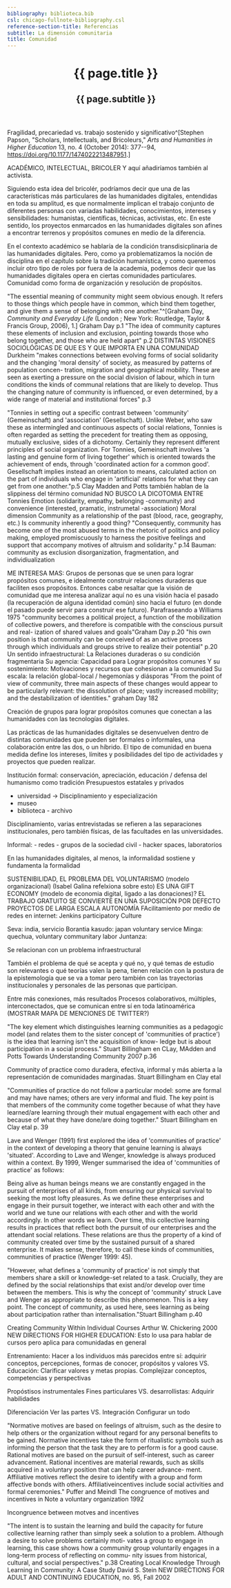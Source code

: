 ```yaml
---
bibliography: biblioteca.bib
csl: chicago-fullnote-bibliography.csl
reference-section-title: Referencias
subtitle: La dimensión comunitaria
title: Comunidad
---
```


<header class="chapter-headers"> <h1>{{ page.title }}</h1>
<h2>{{ page.subtitle }}</h2> </header>

Fragilidad, precariedad vs. trabajo sostenido y significativo^[Stephen Papson, "Scholars, Intellectuals, and Bricoleurs," *Arts and Humanities in Higher Education* 13, no. 4 (October 2014): 377--94, <https://doi.org/10.1177/1474022213487951>.]

ACADÉMICO, INTELECTUAL, BRICOLER Y aquí añadiríamos también al
activista.

Siguiendo esta idea del bricolér, podríamos decir que una de las
características más particulares de las humanidades digitales,
entendidas en toda su amplitud, es que normalmente implican el trabajo
conjunto de diferentes personas con variadas habilidades, conocimientos,
intereses y sensibilidades: humanistas, científicas, técnicas,
activistas, etc. En este sentido, los proyectos enmarcados en las
humanidades digitales son afines a encontrar terrenos y propósitos
comunes en medio de la diferencia.

En el contexto académico se hablaría de la condición transdisicplinaria
de las humanidades digitales. Pero, como ya problematizamos la noción de
disciplina en el capítulo sobre la tradición humanística, y como
queremos incluir otro tipo de roles por fuera de la academia, podemos
decir que las humanidades digitales opera en ciertas comunidades
particulares. Comunidad como forma de organización y resolución de
propósitos.

"The essential meaning of community might seem obvious enough. It refers
to those things which people have in common, which bind them together,
and give them a sense of belonging with one another."^[Graham Day, *Community and Everyday Life* (London ; New York: Routledge, Taylor & Francis Group, 2006), 1.] Graham Day p.1
"The idea of community captures these elements of inclusion and
exclusion, pointing towards those who belong together, and those who are
held apart" p.2 DISTINTAS VISIONES SOCIOLÓGICAS DE QUE ES Y QUE IMPORTA
EN UNA COMUNIDAD Durkheim "makes connections between evolving forms of
social solidarity and the changing 'moral density' of society, as
measured by patterns of population concen- tration, migration and
geographical mobility. These are seen as exerting a pressure on the
social division of labour, which in turn conditions the kinds of
communal relations that are likely to develop. Thus the changing nature
of community is influenced, or even determined, by a wide range of
material and institutional forces" p.3

"Tonnies in setting out a specific contrast between 'community'
(Gemeinschaft) and 'association' (Gesellschaft). Unlike Weber, who saw
these as intermingled and continuous aspects of social relations,
Tonnies is often regarded as setting the precedent for treating them as
opposing, mutually exclusive, sides of a dichotomy. Certainly they
represent different principles of social organization. For Tonnies,
Gemeinschaft involves 'a lasting and genuine form of living together'
which is oriented towards the achievement of ends, through 'coordinated
action for a common good'. Gesellschaft implies instead an orientation
to means, calculated action on the part of individuals who engage in
'artificial' relations for what they can get from one another."p.5 Clay
Madden and Potts también hablan de la slippiness del término comunidad
NO BUSCO LA DICOTOMIA ENTRE Tonnies Emotion (solidarity, empathy,
belonging -community) and convenience (interested, pramatic, instrumetal
-association) Moral dimension Community as a relationship of the past
(blood, race, geography, etc.) Is community inherently a good thing?
"Consequently, community has become one of the most abused terms in the
rhetoric of politics and policy making, employed promiscuously to
harness the positive feelings and support that accompany motives of
altruism and solidarity." p.14 Bauman: community as exclusion
disorganization, fragmentation, and individiualization

ME INTERESA MAS: Grupos de personas que se unen para lograr propósitos
comunes, e idealmente construir relaciones duraderas que faciliten esos
propósitos. Entonces cabe resaltar que la visión de comunidad que me
interesa analizar aquí no es una visión hacia el pasado (la recuperación
de alguna identidad común) sino hacia el futuro (en donde el pasado
puede servir para construir ese futuro). Parafraseando a Williams 1975
"community becomes a political project, a function of the mobilization
of collective powers, and therefore is compatible with the conscious
pursuit and real- ization of shared values and goals"Graham Day p.20
"his own position is that community can be conceived of as an active
process through which individuals and groups strive to realize their
potential" p.20 Un sentido infraestructural: La Relaciones duraderas o
su condición fragmentaria Su agencia: Capacidad para Lograr propósitos
comunes Y su sostenimiento: Motivaciones y recursos que cohesionan a la
comunidad Su escala: la relación global-local / hegemonías y diásporas
"From the point of view of community, three main aspects of these
changes would appear to be particularly relevant: the dissolution of
place; vastly increased mobility; and the destabilization of
identities." graham Day 182

Creación de grupos para lograr propósitos comunes que conectan a las
humanidades con las tecnologías digitales.

Las prácticas de las humanidades digitales se desenvuelven dentro de
distintas comunidades que pueden ser formales o informales, una
colaboración entre las dos, o un híbrido. El tipo de comunidad en buena
medida define los intereses, límites y posibilidades del tipo de
actividades y proyectos que pueden realizar.

Institución formal: conservación, apreciación, educación / defensa del
humanismo como tradición Presupuestos estatales y privados

-   universidad -> Disciplinamiento y especialización
-   museo
-   biblioteca - archivo

Disciplinamiento, varias entrevistadas se refieren a las separaciones
institucionales, pero también físicas, de las facultades en las
universidades.

Informal: - redes - grupos de la sociedad civil - hacker spaces,
laboratorios

En las humanidades digitales, al menos, la informalidad sostiene y
fundamenta la formalidad

SUSTENIBILIDAD, EL PROBLEMA DEL VOLUNTARISMO (modelo organizacional)
(Isabel Galina refelxiona sobre esto) ES UNA GIFT ECONOMY (modelo de
economia digital, ligado a las donaciones)? EL TRABAJO GRATUITO SE
CONVIERTE EN UNA SUPOSICIÓN POR DEFECTO PROYECTOS DE LARGA ESCALA
AUTONOMÍA FAcilitamiento por medio de redes en internet: Jenkins
participatory Culture

Seva: india, servicio Borantia kasudo: japan voluntary service Minga:
quechua, voluntary communitary labor Juntanza:

Se relacionan con un problema infraestructural

También el problema de qué se acepta y qué no, y qué temas de estudio
son relevantes o qué teorías valen la pena, tienen relación con la
postura de la epistemología que se va a tomar pero también con las
trayectorias institucionales y personales de las personas que
participan.

Entre más conexiones, más resultados Procesos colaborativos, múltiples,
interconectados, que se comunican entre sí en toda latinoamérica
(MOSTRAR MAPA DE MENCIONES DE TWITTER?)

"The key element which distinguishes learning communities as a pedagogic
model (and relates them to the sister concept of 'communities of
practice') is the idea that learning isn't the acquisition of know-
ledge but is about participation in a social process." Stuart Billingham
en CLay, MAdden and Potts Towards Understanding Community 2007 p.36

Community of practice como duradera, efectiva, informal y más abierta a
la representación de comunidades marginadas. Stuart Billingham en Clay
etal

"Communities of practice do not follow a particular model: some are
formal and may have names; others are very informal and fluid. The key
point is that members of the community come together because of what
they have learned/are learning through their mutual engagement with each
other and because of what they have done/are doing together." Stuart
Billingham en Clay etal p. 39

Lave and Wenger (1991) first explored the idea of 'communities of
practice' in the context of developing a theory that genuine learning is
always 'situated'. According to Lave and Wenger, knowledge is always
produced within a context. By 1999, Wenger summarised the idea of
'communities of practice' as follows:

Being alive as human beings means we are constantly engaged in the
pursuit of enterprises of all kinds, from ensuring our physical survival
to seeking the most lofty pleasures. As we define these enterprises and
engage in their pursuit together, we interact with each other and with
the world and we tune our relations with each other and with the world
accordingly. In other words we learn. Over time, this collective
learning results in practices that reflect both the pursuit of our
enterprises and the attendant social relations. These relations are thus
the property of a kind of community created over time by the sustained
pursuit of a shared enterprise. It makes sense, therefore, to call these
kinds of communities, communities of practice (Wenger 1999: 45).

"However, what defines a 'community of practice' is not simply that
members share a skill or knowledge-set related to a task. Crucially,
they are defined by the social relationships that exist and/or develop
over time between the members. This is why the concept of 'community'
struck Lave and Wenger as appropriate to describe this phenomenon. This
is a key point. The concept of community, as used here, sees learning as
being about participation rather than internalisation."Stuart Billingham
p.40

Creating Community Within Individual Courses Arthur W. Chickering 2000
NEW DIRECTIONS FOR HIGHER EDUCATION: Esto lo usa para hablar de cursos
pero aplica para comunidadas en general

Entrenamiento: Hacer a los individuos más parecidos entre sí: adquirir
conceptos, percepciones, formas de conocer, propósitos y valores VS.
Educación: Clarificar valores y metas propias. Complejizar conceptos,
competencias y perspectivas

Propóstisos instrumentales Fines particulares VS. desarrollistas:
Adquirir habilidades

Diferenciación Ver las partes VS. Integración Configurar un todo

"Normative motives are based on feelings of altruism, such as the desire
to help others or the organization without regard for any personal
benefits to be gained. Normative incentives take the form of ritualistic
symbols such as informing the person that the task they are to perform
is for a good cause. Rational motives are based on the pursuit of
self-interest, such as career advancement. Rational incentives are
material rewards, such as skills acquired in a voluntary position that
can help career advance- ment. Affiliative motives reflect the desire to
identify with a group and form affective bonds with others.
Affiliativeincentives include social activities and formal ceremonies."
Puffer and Meindl The congruence of motives and incentives in Note a
voluntary organization 1992

Incongruence between motves and incentives

"The intent is to sustain the learning and build the capacity for future
collective learning rather than simply seek a solution to a problem.
Although a desire to solve problems certainly moti- vates a group to
engage in learning, this case shows how a community group voluntarily
engages in a long-term process of reflecting on commu- nity issues from
historical, cultural, and social perspectives." p.38 Creating Local
Knowledge Through Learning in Community: A Case Study David S. Stein NEW
DIRECTIONS FOR ADULT AND CONTINUING EDUCATION, no. 95, Fall 2002

